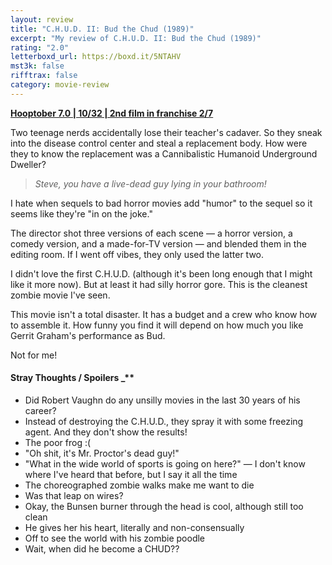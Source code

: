 ```yaml
---
layout: review
title: "C.H.U.D. II: Bud the Chud (1989)"
excerpt: "My review of C.H.U.D. II: Bud the Chud (1989)"
rating: "2.0"
letterboxd_url: https://boxd.it/5NTAHV
mst3k: false
rifftrax: false
category: movie-review
---
```


<b><a href="https://boxd.it/pOK5i/detail" title="Hooptober 7.0 | 10/32 | 2nd film in franchise 2/7">Hooptober 7.0 | 10/32 | 2nd film in franchise 2/7</a></b>

Two teenage nerds accidentally lose their teacher's cadaver. So they sneak into the disease control center and steal a replacement body. How were they to know the replacement was a Cannibalistic Humanoid Underground Dweller?

<blockquote><i>Steve, you have a live-dead guy lying in your bathroom!</i></blockquote>I hate when sequels to bad horror movies add "humor" to the sequel so it seems like they're "in on the joke."

The director shot three versions of each scene — a horror version, a comedy version, and a made-for-TV version — and blended them in the editing room. If I went off vibes, they only used the latter two.

I didn't love the first C.H.U.D. (although it's been long enough that I might like it more now). But at least it had silly horror gore. This is the cleanest zombie movie I've seen.

This movie isn't a total disaster. It has a budget and a crew who know how to assemble it. How funny you find it will depend on how much you like Gerrit Graham's performance as Bud.

Not for me!

#### Stray Thoughts / Spoilers \_\*\*</b>

- Did Robert Vaughn do any unsilly movies in the last 30 years of his career?
- Instead of destroying the C.H.U.D., they spray it with some freezing agent. And they don't show the results!
- The poor frog :(
- "Oh shit, it's Mr. Proctor's dead guy!"
- "What in the wide world of sports is going on here?" — I don't know where I've heard that before, but I say it all the time
- The choreographed zombie walks make me want to die
- Was that leap on wires?
- Okay, the Bunsen burner through the head is cool, although still too clean
- He gives her his heart, literally and non-consensually
- Off to see the world with his zombie poodle
- Wait, when did he become a CHUD??
